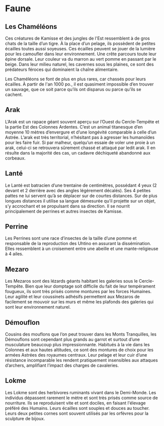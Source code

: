 # Faune

## Les Chaméléons

Ces créatures de Kamisse et des jungles de l'Est ressemblent à de gros chats de la taille d’un tigre. À la place d’un pelage, ils possèdent de petites écailles toutes aussi soyeuses. Ces écailles peuvent se jouer de la lumière pour les camoufler dans leur environnement. Une crête parcours toute leur épine dorsale. Leur couleur va du marron au vert pomme en passant par le beige. Dans leur milieu naturel, les cavernes sous les plaines, ce sont des prédateurs féroces qui dominaient la chaîne alimentaire.

Les Chaméléons se font de plus en plus rares, car chassés pour leurs écailles. À partir de l'an 1000 po., il est quasiment impossible d’en trouver un sauvage, que ce soit parce qu’ils ont disparus ou parce qu’ils se cachent.

## Arak

L’Arak est un rapace géant souvent aperçu sur l’Ouest du Cercle-Tempête et la partie Est des Colonnes Ardentes. C’est un animal titanesque d’en moyenne 10 mètres d’envergure et d’une longévité comparable à celle d’un Astrée. L’arak est très territorial, n’hésitant pas à agresser les humanoïdes pour les faire fuir. Si par malheur, quelqu’un essaie de voler une proie à un arak, celui-ci se retrouvera sûrement chassé et attaqué par ledit arak. Il en résulte dans la majorité des cas, un cadavre déchiqueté abandonné aux corbeaux.

## Lanté

Le Lanté est batracien d’une trentaine de centimètres, possédant 4 yeux (2 devant et 2 derrière avec des angles légèrement décalés). Ses 4 petites pattes ne lui servent qu’à se déplacer sur de courtes distances. Sur de plus longues distances il utilise sa langue démesurée qu’il projette sur un objet, s’y accrochant et se propulsant dans sa direction. Il se nourrit principalement de perrines et autres insectes de Kamisse.

## Perrine

Les Perrines sont une race d’insectes de la taille d’une pomme et responsable de la reproduction des Uhtino en assurant la dissémination. Elles ressemblent à un croisement entre une abeille et une mante-religieuse à 4 ailes.

## Mezaro

Les Mezaros sont des lézards géants habitant les galeries sous le Cercle-Tempête. Bien que leur domptage soit difficile du fait de leur tempérament fougueux, ils sont très prisés comme montures par les forces Humaines. Leur agilité et leur coussinets adhésifs permettent aux Mezaros de facilement se mouvoir sur les murs et même les plafonds des galeries qui sont leur environnement naturel.

## Démouflon

Cousins des mouflons que l’on peut trouver dans les Monts Tranquilles, les Démouflons sont cependant plus grands au garrot et surtout d’une musculature beaucoup plus impressionnante. Habitués à la vie dans les Colonnes et aux hautes altitudes, ce sont des montures de choix pour les armées Astrées des royaumes centraux. Leur pelage et leur cuir d’une résistance incomparable les rendent pratiquement insensibles aux attaques d’archers, amplifiant l’impact des charges de cavaleries.

## Lokme

Les Lokme sont des herbivores ruminants vivant dans le Demi-Monde. Les individus dépassent rarement le mètre et sont très prisés comme source de nourriture. Ils se reproduisent vite et sont dociles, en faisant l'élevage préféré des Humains. Leurs écailles sont souples et douces au toucher. Leurs deux petites cornes sont souvent utilisés par les orfèvres pour la sculpture de bijoux. 


